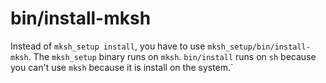
bin/install-mksh
================

Instead of `mksh_setup install`, you have to use `mksh_setup/bin/install-mksh`.
The `mksh_setup` binary runs on `mksh`. `bin/install` runs on `sh` because
you can't use `mksh` because it is install on the system.`


